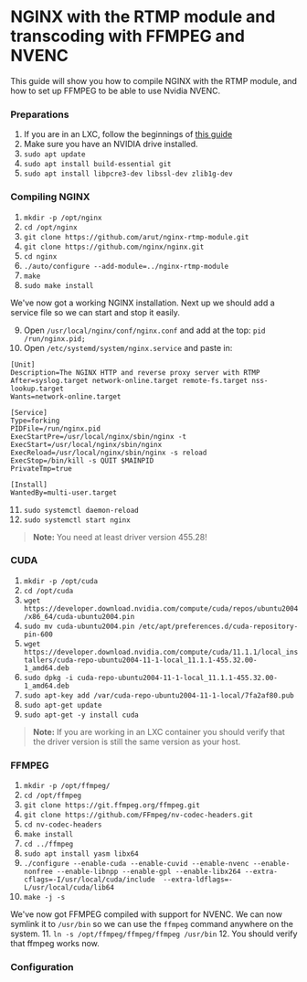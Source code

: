 # NGINX with the RTMP module and transcoding with FFMPEG and NVENC
This guide will show you how to compile NGINX with the RTMP module, and how to set up FFMPEG to be able to use Nvidia NVENC.

### Preparations
1. If you are in an LXC, follow the beginnings of [this guide](/wiki/homelab/deskop-environment-in-container.md)
2. Make sure you have an NVIDIA drive installed.
3. ``sudo apt update``
4. ``sudo apt install build-essential git``
5. ``sudo apt install libpcre3-dev libssl-dev zlib1g-dev``

### Compiling NGINX
1. ``mkdir -p /opt/nginx``
2. ``cd /opt/nginx``
3. ``git clone https://github.com/arut/nginx-rtmp-module.git``
4. ``git clone https://github.com/nginx/nginx.git``
5. ``cd nginx``
6. ``./auto/configure --add-module=../nginx-rtmp-module``
7. ``make``
8. ``sudo make install``

We've now got a working NGINX installation. Next up we should add a service file so we can start and stop it easily.

9. Open ``/usr/local/nginx/conf/nginx.conf`` and add at the top: ``pid /run/nginx.pid;``
10. Open ``/etc/systemd/system/nginx.service`` and paste in:
```
[Unit]
Description=The NGINX HTTP and reverse proxy server with RTMP
After=syslog.target network-online.target remote-fs.target nss-lookup.target
Wants=network-online.target

[Service]
Type=forking
PIDFile=/run/nginx.pid
ExecStartPre=/usr/local/nginx/sbin/nginx -t
ExecStart=/usr/local/nginx/sbin/nginx
ExecReload=/usr/local/nginx/sbin/nginx -s reload
ExecStop=/bin/kill -s QUIT $MAINPID
PrivateTmp=true

[Install]
WantedBy=multi-user.target
```
11. ``sudo systemctl daemon-reload``
12. ``sudo systemctl start nginx``


> **Note:** You need at least driver version 455.28!

### CUDA
1. ``mkdir -p /opt/cuda``
2. ``cd /opt/cuda``
3. ``wget https://developer.download.nvidia.com/compute/cuda/repos/ubuntu2004/x86_64/cuda-ubuntu2004.pin``
4. ``sudo mv cuda-ubuntu2004.pin /etc/apt/preferences.d/cuda-repository-pin-600``
5. ``wget https://developer.download.nvidia.com/compute/cuda/11.1.1/local_installers/cuda-repo-ubuntu2004-11-1-local_11.1.1-455.32.00-1_amd64.deb``
6. ``sudo dpkg -i cuda-repo-ubuntu2004-11-1-local_11.1.1-455.32.00-1_amd64.deb``
7. ``sudo apt-key add /var/cuda-repo-ubuntu2004-11-1-local/7fa2af80.pub``
8. ``sudo apt-get update``
9. ``sudo apt-get -y install cuda``

> **Note:** If you are working in an LXC container you should verify that the driver version is still the same version as your host.

### FFMPEG
1. ``mkdir -p /opt/ffmpeg/``
2. ``cd /opt/ffmpeg``
3. ``git clone https://git.ffmpeg.org/ffmpeg.git``
4. ``git clone https://github.com/FFmpeg/nv-codec-headers.git``
5. ``cd nv-codec-headers``
6. ``make install``
7. ``cd ../ffmpeg``
8. ``sudo apt install yasm libx64``
9. ``./configure --enable-cuda --enable-cuvid --enable-nvenc --enable-nonfree --enable-libnpp --enable-gpl --enable-libx264 --extra-cflags=-I/usr/local/cuda/include  --extra-ldflags=-L/usr/local/cuda/lib64``
10. ``make -j -s``

We've now got FFMPEG compiled with support for NVENC. We can now symlink it to ``/usr/bin`` so we can use the ``ffmpeg`` command anywhere on the system.
11. ``ln -s /opt/ffmpeg/ffmpeg/ffmpeg /usr/bin``
12. You should verify that ffmpeg works now.

### Configuration

